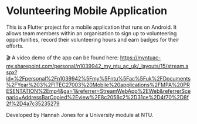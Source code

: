 # Volunteering Mobile Application

This is a Flutter project for a mobile application that runs on Android. It allows team members within an organisation to sign up to volunteering opportunities, record their volunteering hours and earn badges for their efforts.

🎬 A video demo of the app can be found here: https://myntuac-my.sharepoint.com/personal/n1039942_my_ntu_ac_uk/_layouts/15/stream.aspx?id=%2Fpersonal%2Fn1039942%5Fmy%5Fntu%5Fac%5Fuk%2FDocuments%2FYear%203%2FITEC27003%20Mobile%20applications%2FMPA%20PRESENTATION%2Emp4&ga=1&referrer=StreamWebApp%2EWeb&referrerScenario=AddressBarCopied%2Eview%2E8c2058c2%2D31ce%2D4f70%2D8f2f%2D4a7c35235279 

Developed by Hannah Jones for a University module at NTU.
